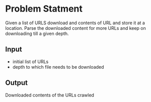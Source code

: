 # Problem Statment

Given a list of URLS download and contents of URL and store it at a location. Parse the downloaded content for more URLs and keep on downloading till a given depth.

## Input

- initial list of URLs
- depth to which file needs to be downloaded


## Output

Downloaded contents of the URLs crawled

